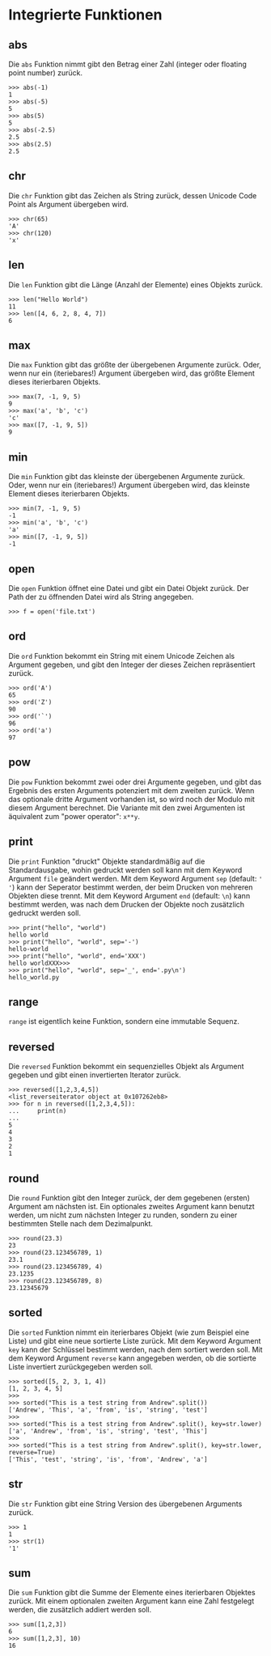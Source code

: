 Integrierte Funktionen
======================

## abs

Die `abs` Funktion nimmt gibt den Betrag einer Zahl (integer oder floating point number) zurück.

```
>>> abs(-1)
1
>>> abs(-5)
5
>>> abs(5)
5
>>> abs(-2.5)
2.5
>>> abs(2.5)
2.5
```

## chr

Die `chr` Funktion gibt das Zeichen als String zurück, dessen Unicode Code Point als Argument übergeben wird.

```
>>> chr(65)
'A'
>>> chr(120)
'x'
```

## len

Die `len` Funktion gibt die Länge (Anzahl der Elemente) eines Objekts zurück.

```
>>> len("Hello World")
11
>>> len([4, 6, 2, 8, 4, 7])
6
```

## max

Die `max` Funktion gibt das größte der übergebenen Argumente zurück. Oder, wenn nur ein (iteriebares!) Argument übergeben wird, das größte Element dieses iterierbaren Objekts.

```
>>> max(7, -1, 9, 5)
9
>>> max('a', 'b', 'c')
'c'
>>> max([7, -1, 9, 5])
9
```

## min

Die `min` Funktion gibt das kleinste der übergebenen Argumente zurück. Oder, wenn nur ein (iteriebares!) Argument übergeben wird, das kleinste Element dieses iterierbaren Objekts.

```
>>> min(7, -1, 9, 5)
-1
>>> min('a', 'b', 'c')
'a'
>>> min([7, -1, 9, 5])
-1
```

## open

Die `open` Funktion öffnet eine Datei und gibt ein Datei Objekt zurück. Der Path der zu öffnenden Datei wird als String angegeben. 

```
>>> f = open('file.txt')
```

<!-- TODO: Genauere Informationen gibt es im Kapitel über das Lesen von Dateien. -->


## ord

Die `ord` Funktion bekommt ein String mit einem Unicode Zeichen als Argument gegeben, und gibt den Integer der dieses Zeichen repräsentiert zurück.

```
>>> ord('A')
65
>>> ord('Z')
90
>>> ord('`')
96
>>> ord('a')
97
```

## pow

Die `pow` Funktion bekommt zwei oder drei Argumente gegeben, und gibt das Ergebnis des ersten Arguments potenziert mit dem zweiten zurück. Wenn das optionale dritte Argument vorhanden ist, so wird noch der Modulo mit diesem Argument berechnet. Die Variante mit den zwei Argumenten ist äquivalent zum "power operator": `x**y`.

## print

Die `print` Funktion "druckt" Objekte standardmäßig auf die Standardausgabe, wohin gedruckt werden soll kann mit dem Keyword Argument `file` geändert werden. Mit dem Keyword Argument `sep` (default: `' '`) kann der Seperator bestimmt werden, der beim Drucken von mehreren Objekten diese trennt. Mit dem Keyword Argument `end` (default: `\n`) kann bestimmt werden, was nach dem Drucken der Objekte noch zusätzlich gedruckt werden soll.

```
>>> print("hello", "world")
hello world
>>> print("hello", "world", sep='-')
hello-world
>>> print("hello", "world", end='XXX')
hello worldXXX>>>
>>> print("hello", "world", sep='_', end='.py\n')
hello_world.py
```

## range

`range` ist eigentlich keine Funktion, sondern eine immutable Sequenz.
<!-- Trotzdem hier erklären? -->

## reversed

Die `reversed` Funktion bekommt ein sequenzielles Objekt als Argument gegeben und gibt einen invertierten Iterator zurück.

```
>>> reversed([1,2,3,4,5])
<list_reverseiterator object at 0x107262eb8>
>>> for n in reversed([1,2,3,4,5]):
...     print(n)
... 
5
4
3
2
1
```

## round

Die `round` Funktion gibt den Integer zurück, der dem gegebenen (ersten) Argument am nächsten ist. Ein optionales zweites Argument kann benutzt werden, um nicht zum nächsten Integer zu runden, sondern zu einer bestimmten Stelle nach dem Dezimalpunkt.

```
>>> round(23.3)
23
>>> round(23.123456789, 1)
23.1
>>> round(23.123456789, 4)
23.1235
>>> round(23.123456789, 8)
23.12345679
```

## sorted

Die `sorted` Funktion nimmt ein iterierbares Objekt (wie zum Beispiel eine Liste) und gibt eine neue sortierte Liste zurück. Mit dem Keyword Argument `key` kann der Schlüssel bestimmt werden, nach dem sortiert werden soll. Mit dem Keyword Argument `reverse` kann angegeben werden, ob die sortierte Liste invertiert zurückgegeben werden soll.

```
>>> sorted([5, 2, 3, 1, 4])
[1, 2, 3, 4, 5]
>>>
>>> sorted("This is a test string from Andrew".split())
['Andrew', 'This', 'a', 'from', 'is', 'string', 'test']
>>>
>>> sorted("This is a test string from Andrew".split(), key=str.lower)
['a', 'Andrew', 'from', 'is', 'string', 'test', 'This']
>>>
>>> sorted("This is a test string from Andrew".split(), key=str.lower, reverse=True)
['This', 'test', 'string', 'is', 'from', 'Andrew', 'a']
```

## str

Die `str` Funktion gibt eine String Version des übergebenen Arguments zurück.

```
>>> 1
1
>>> str(1)
'1'
```


## sum

Die `sum` Funktion gibt die Summe der Elemente eines iterierbaren Objektes zurück. Mit einem optionalen zweiten Argument kann eine Zahl festgelegt werden, die zusätzlich addiert werden soll.

```
>>> sum([1,2,3])
6
>>> sum([1,2,3], 10)
16
```